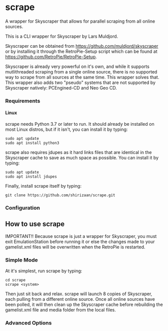 # scrape
A wrapper for Skyscraper that allows for parallel scraping from all online sources.

This is a CLI wrapper for Skyscraper by Lars Muldjord.

Skyscraper can be obtained from https://github.com/muldjord/skyscraper or by installing it through the RetroPie-Setup script which can be found at https://github.com/RetroPie/RetroPie-Setup.

Skyscraper is already very powerful on it's own, and while it supports mutlithreaded scraping from a single online source, there is no supported way to scrape from all sources at the same time. This wrapper solves that. This wrapper also adds two "pseudo" systems that are not supported by Skyscraper natively: PCEngined-CD and Neo Geo CD.

### Requirements

#### Linux

scrape needs Python 3.7 or later to run. It should already be installed on most Linux distros, but if it isn't, you can install it by typing:
```
sudo apt update
sudo apt install python3
```

scrape also requires jdupes as it hard links files that are identical in the Skyscraper cache to save as much space as possible. You can install it by typing:
```
sudo apt update
sudo apt install jdupes
```

Finally, install scrape itself by typing:
```
git clone https://github.com/shirizaan/scrape.git
```

### Configuration


## How to use scrape
IMPORTANT!! Because scrape is just a wrapper for Skyscraper, you must exit EmulationStation before running it or else the changes made to your gamelist.xml files will be overwritten when the RetroPie is restarted.

### Simple Mode
At it's simplest, run scrape by typing:
```
cd scrape
scrape <system>
```
Then just sit back and relax. scrape will launch 8 copies of Skyscraper, each pulling from a different online source. Once all online sources have been polled, it will then clean up the Skyscraper cache before rebuilding the gamelist.xml file and media folder from the local files.

### Advanced Options